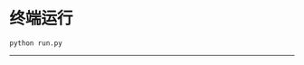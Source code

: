 # 终端运行

```shell
python run.py
```
*********************************************************************************************************************************************************************************************************************************************************************************************************************************************************************************************************************************************************************************